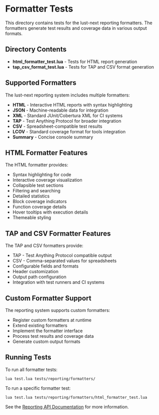# Formatter Tests

This directory contains tests for the lust-next reporting formatters. The formatters generate test results and coverage data in various output formats.

## Directory Contents

- **html_formatter_test.lua** - Tests for HTML report generation
- **tap_csv_format_test.lua** - Tests for TAP and CSV format generation

## Supported Formatters

The lust-next reporting system includes multiple formatters:

- **HTML** - Interactive HTML reports with syntax highlighting
- **JSON** - Machine-readable data for integration
- **XML** - Standard JUnit/Cobertura XML for CI systems
- **TAP** - Test Anything Protocol for broader integration
- **CSV** - Spreadsheet-compatible test results
- **LCOV** - Standard coverage format for tools integration
- **Summary** - Concise console summary

## HTML Formatter Features

The HTML formatter provides:

- Syntax highlighting for code
- Interactive coverage visualization
- Collapsible test sections
- Filtering and searching
- Detailed statistics
- Block coverage indicators
- Function coverage details
- Hover tooltips with execution details
- Themeable styling

## TAP and CSV Formatter Features

The TAP and CSV formatters provide:

- TAP - Test Anything Protocol compatible output
- CSV - Comma-separated values for spreadsheets
- Configurable fields and formats
- Header customization
- Output path configuration
- Integration with test runners and CI systems

## Custom Formatter Support

The reporting system supports custom formatters:

- Register custom formatters at runtime
- Extend existing formatters
- Implement the formatter interface
- Process test results and coverage data
- Generate custom output formats

## Running Tests

To run all formatter tests:
```
lua test.lua tests/reporting/formatters/
```

To run a specific formatter test:
```
lua test.lua tests/reporting/formatters/html_formatter_test.lua
```

See the [Reporting API Documentation](/docs/api/reporting.md) for more information.